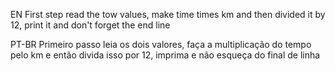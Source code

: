 EN
First step read the tow values, make time times km and then divided it by 12, print it and don't forget the end line

PT-BR
Primeiro passo leia os dois valores, faça a multiplicação do tempo pelo km e então divida isso por 12, imprima e não esqueça do final de linha